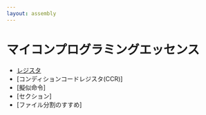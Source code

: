 ```yaml
---
layout: assembly
---
```

# マイコンプログラミングエッセンス

* [レジスタ](register.html)
* [コンディションコードレジスタ(CCR)]
* [擬似命令]
* [セクション]
* [ファイル分割のすすめ]